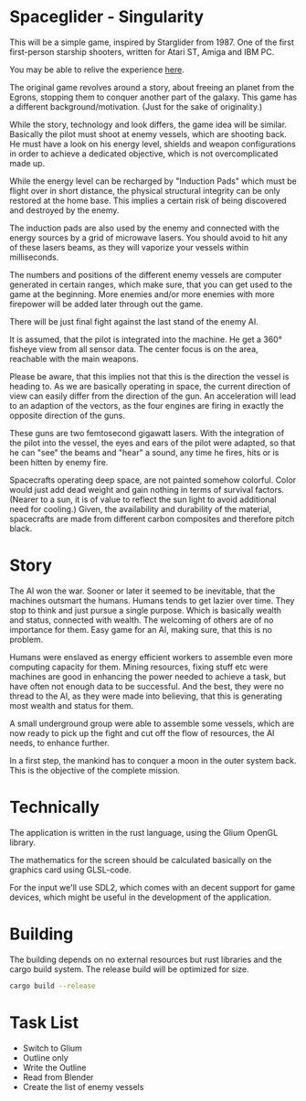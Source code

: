 
# Spaceglider - Singularity

This will be a simple game, inspired by Starglider from 1987. One of
the first first-person starship shooters, written for Atari ST, Amiga and
IBM PC.

You may be able to relive the experience [here](
https://www.myabandonware.com/game/starglider-95/play-95).

The original game revolves around a story, about freeing an planet
from the Egrons, stopping them to conquer another part of the galaxy. This
game has a different background/motivation. (Just for the sake of
originality.)

While the story, technology and look differs, the game idea will be
similar. Basically the pilot must shoot at enemy vessels, which are
shooting back. He must have a look on his energy level, shields and weapon
configurations in order to achieve a dedicated objective, which is not
overcomplicated made up.

While the energy level can be recharged by "Induction Pads" which must be
flight over in short distance, the physical structural integrity can be
only restored at the home base. This implies a certain risk of being
discovered and destroyed by the enemy.

The induction pads are also used by the enemy and connected with the energy
sources by a grid of microwave lasers. You should avoid to hit any of these
lasers beams, as they will vaporize your vessels within milliseconds.

The numbers and positions of the different enemy vessels are computer
generated in certain ranges, which make sure, that you can get used to the
game at the beginning. More enemies and/or more enemies with more firepower
will be added later through out the game.

There will be just final fight against the last stand of the enemy AI.

It is assumed, that the pilot is integrated into the machine. He get a
360° fisheye view from all sensor data. The center focus is on the area,
reachable with the main weapons.

Please be aware, that this implies not that this is the direction the
vessel is heading to. As we are basically operating in space, the current
direction of view can easily differ from the direction of the gun. An
acceleration will lead to an adaption of the vectors, as the four engines
are firing in exactly the opposite direction of the guns.

These guns are two femtosecond gigawatt lasers. With the integration of the
pilot into the vessel, the eyes and ears of the pilot were adapted, so that
he can "see" the beams and "hear" a sound, any time he fires, hits or is
been hitten by enemy fire.

Spacecrafts operating deep space, are not painted somehow colorful. Color
would just add dead weight and gain nothing in terms of survival factors.
(Nearer to a sun, it is of value to reflect the sun light to avoid
additional need for cooling.) Given, the availability and durability of the
material, spacecrafts are made from different carbon composites and
therefore pitch black.

# Story

The AI won the war. Sooner or later it seemed to be inevitable, that the
machines outsmart the humans. Humans tends to get lazier over time. They
stop to think and just pursue a single purpose. Which is basically wealth
and status, connected with wealth. The welcoming of others are of no
importance for them. Easy game for an AI, making sure, that this is no
problem.

Humans were enslaved as energy efficient workers to assemble even more
computing capacity for them. Mining resources, fixing stuff etc were
machines are good in enhancing the power needed to achieve a task, but have
often not enough data to be successful. And the best, they were no thread
to the AI, as they were made into believing, that this is generating most
wealth and status for them.

A small underground group were able to assemble some vessels, which are
now ready to pick up the fight and cut off the flow of resources, the AI
needs, to enhance further.

In a first step, the mankind has to conquer a moon in the outer system
back. This is the objective of the complete mission.

# Technically

The application is written in the rust language, using the Glium OpenGL
library.

The mathematics for the screen should be calculated basically on the
graphics card using GLSL-code.

For the input we'll use SDL2, which comes with an decent support for game
devices, which might be useful in the development of the application.

# Building

The building depends on no external resources but rust libraries and the
cargo build system. The release build will be optimized for size.

```sh
cargo build --release
```

# Task List

* Switch to Glium
* Outline only
* Write the Outline
* Read from Blender
* Create the list of enemy vessels
